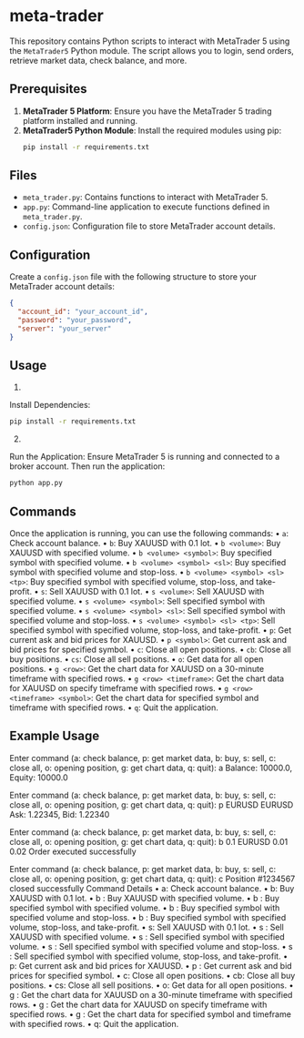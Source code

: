 # meta-trader
This repository contains Python scripts to interact with MetaTrader 5 using the `MetaTrader5` Python module. The script allows you to login, send orders, retrieve market data, check balance, and more.

## Prerequisites

1. **MetaTrader 5 Platform**: Ensure you have the MetaTrader 5 trading platform installed and running.
2. **MetaTrader5 Python Module**: Install the required modules using pip:
    ```sh
    pip install -r requirements.txt
    ```

## Files

- `meta_trader.py`: Contains functions to interact with MetaTrader 5.
- `app.py`: Command-line application to execute functions defined in `meta_trader.py`.
- `config.json`: Configuration file to store MetaTrader account details.

## Configuration

Create a `config.json` file with the following structure to store your MetaTrader account details:

```json
{
  "account_id": "your_account_id",
  "password": "your_password",
  "server": "your_server"
}
```
## Usage
1. 
Install Dependencies:
```sh
pip install -r requirements.txt
```
2. 
Run the Application:
Ensure MetaTrader 5 is running and connected to a broker account. Then run the application:
```sh
python app.py
```
## Commands
Once the application is running, you can use the following commands:
• `a`: Check account balance.
• `b`: Buy XAUUSD with 0.1 lot.
• `b <volume>`: Buy XAUUSD with specified volume.
• `b <volume> <symbol>`: Buy specified symbol with specified volume.
• `b <volume> <symbol> <sl>`: Buy specified symbol with specified volume and stop-loss.
• `b <volume> <symbol> <sl> <tp>`: Buy specified symbol with specified volume, stop-loss, and take-profit.
• `s`: Sell XAUUSD with 0.1 lot.
• `s <volume>`: Sell XAUUSD with specified volume.
• `s <volume> <symbol>`: Sell specified symbol with specified volume.
• `s <volume> <symbol> <sl>`: Sell specified symbol with specified volume and stop-loss.
• `s <volume> <symbol> <sl> <tp>`: Sell specified symbol with specified volume, stop-loss, and take-profit.
• `p`: Get current ask and bid prices for XAUUSD.
• `p <symbol>`: Get current ask and bid prices for specified symbol.
• `c`: Close all open positions.
• `cb`: Close all buy positions.
• `cs`: Close all sell positions.
• `o`: Get data for all open positions.
• `g <row>`: Get the chart data for XAUUSD on a 30-minute timeframe with specified rows.
• `g <row> <timeframe>`: Get the chart data for XAUUSD on specify timeframe with specified rows.
• `g <row> <timeframe> <symbol>`: Get the chart data for specified symbol and timeframe with specified rows.
• `q`: Quit the application.
## Example Usage
Enter command (a: check balance, p: get market data, b: buy, s: sell, c: close all, o: opening position, g: get chart data, q: quit): a
Balance: 10000.0, Equity: 10000.0

Enter command (a: check balance, p: get market data, b: buy, s: sell, c: close all, o: opening position, g: get chart data, q: quit): p EURUSD
EURUSD Ask: 1.22345, Bid: 1.22340

Enter command (a: check balance, p: get market data, b: buy, s: sell, c: close all, o: opening position, g: get chart data, q: quit): b 0.1 EURUSD 0.01 0.02
Order executed successfully

Enter command (a: check balance, p: get market data, b: buy, s: sell, c: close all, o: opening position, g: get chart data, q: quit): c
Position #1234567 closed successfully
Command Details
• a: Check account balance.
• b: Buy XAUUSD with 0.1 lot.
• b <volume>: Buy XAUUSD with specified volume.
• b <volume> <symbol>: Buy specified symbol with specified volume.
• b <volume> <symbol> <sl>: Buy specified symbol with specified volume and stop-loss.
• b <volume> <symbol> <sl> <tp>: Buy specified symbol with specified volume, stop-loss, and take-profit.
• s: Sell XAUUSD with 0.1 lot.
• s <volume>: Sell XAUUSD with specified volume.
• s <volume> <symbol>: Sell specified symbol with specified volume.
• s <volume> <symbol> <sl>: Sell specified symbol with specified volume and stop-loss.
• s <volume> <symbol> <sl> <tp>: Sell specified symbol with specified volume, stop-loss, and take-profit.
• p: Get current ask and bid prices for XAUUSD.
• p <symbol>: Get current ask and bid prices for specified symbol.
• c: Close all open positions.
• cb: Close all buy positions.
• cs: Close all sell positions.
• o: Get data for all open positions.
• g <row>: Get the chart data for XAUUSD on a 30-minute timeframe with specified rows.
• g <row> <timeframe>: Get the chart data for XAUUSD on specify timeframe with specified rows.
• g <row> <timeframe> <symbol>: Get the chart data for specified symbol and timeframe with specified rows.
• q: Quit the application.